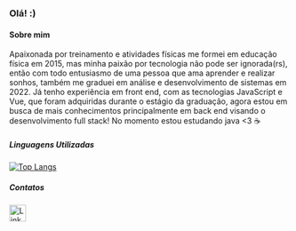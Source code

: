 ### Olá! :) 
    
#### Sobre mim

Apaixonada por treinamento e atividades físicas me formei em educação física em 2015, mas minha paixão por tecnologia não pode ser ignorada(rs), então com todo entusiasmo de uma pessoa que ama aprender e realizar sonhos, também me graduei em análise e desenvolvimento de sistemas em 2022.
Já tenho experiência em front end, com as tecnologias JavaScript e Vue, que foram adquiridas durante o estágio da graduação, agora estou em busca de mais conhecimentos principalmente em back end visando o desenvolvimento full stack! 
No momento estou estudando java <3 :coffee: 

##### Linguagens Utilizadas

[![Top Langs](https://github-readme-stats.vercel.app/api/top-langs/?username=lucimararocha872&layout=compact)](https://github.com/anuraghazra/github-readme-stats)

##### Contatos

[<img src='https://img.shields.io/badge/LinkedIn-0077B5?style=for-the-badge&logo=linkedin&logoColor=white' alt='Linkedin' height='30'>](https://www.linkedin.com/in/lucimararocha872/)

<!--
**Lucimararocha872/Lucimararocha872** is a ✨ _special_ ✨ repository because its `README.md` (this file) appears on your GitHub profile.

Here are some ideas to get you started:

- 🔭 I’m currently working on ...
- 🌱 I’m currently learning ...
- 👯 I’m looking to collaborate on ...
- 🤔 I’m looking for help with ...
- 💬 Ask me about ...
- 📫 How to reach me: ...      
- 😄 Pronouns: ...
- ⚡ Fun fact: ...
-->

